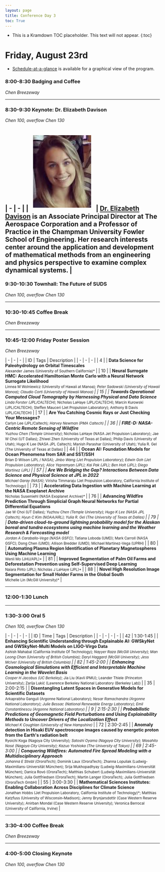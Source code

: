 ```yaml
---
layout: page
title: Conference Day 3
toc: True
---
```


- This is a Kramdown TOC placeholder. This text will not appear.
{:toc}

# Friday, August 23rd

- [Schedule-at-a-glance](/program/glance.html) is available for a graphical view of the program.

### 8:00-8:30 Badging and Coffee
*Chen Breezeway*

---

### 8:30-9:30 Keynote: Dr. Elizabeth Davison
*Chen 100, overflow Chen 130*

| - | - |
| <img src="/assets/keynote/elizabeth-davison.png" alt="Elizabeth Davison" class="keynote"/> | [**Dr. Elizabeth Davison**](https://www.chapman.edu/engineering/about/faculty/affiliate-faculty/elizabeth-davison.aspx) is an Associate Principal Director at The Aerospace Corporation and a Professor of Practice in the Champman University Fowler School of Engineering. Her research interests center around the application and development of mathematical methods from an engineering and physics perspective to examine complex dynamical systems. |
---

### 9:30-10:30 Townhall: The Future of SUDS
*Chen 100, overflow Chen 130*

---

### 10:30-10:45 Coffee Break
*Chen Breezeway*

---

### 10:45-12:00 Friday Poster Session
*Chen Breezeway*

| - | - | - | 
| ID  | Tags | Description |
| - | - | - |
| 4 | <poster-tag/> <es-tag/> | **Data Science for Paleohydrology on Orbital Timescales** <br> <small> Alexander James (University of Southern California)* </small> |
| 10 | <poster-tag/> <sp-tag/> | **Neural Surrogate HMC: Accelerated Hamiltonian Monte Carlo with a Neural Network Surrogate Likelihood** <br> <small> Linnea M Wolniewicz (University of Hawaii at Manoa)*; Peter Sadowski (University of Hawaii Manoa); Claudio Corti (University of Hawaii Manoa) </small> |
| 15 | <poster-tag/> <es-tag/> | **Towards Operational Computed Cloud Tomography by Harnessing Physical and Data Science** <br> <small> Linda Forster (JPL/CALTECH)*; Nicholas LaHaye (JPL/CALTECH); Marcin Kurowski (JPL/CALTECH); Steffen Mauceri (Jet Propulsion Laboratory); Anthony B Davis (JPL/CALTECH) </small> |
| 17 | <poster-tag/> <sp-tag/> | **Are You Catching Cosmic Rays or Just Checking Your Messages?** <br> <small> Carlyn Lee (JPL/Caltech)*; Harvey Newman (PMA Caltech) </small> |
| 36 | <poster-tag/> <es-tag/> | **FIRE-D: NASA-Centric Remote Sensing of Wildfire** <br> <small> Yuzhou Chen (Temple University)*; Nicholas LaHaye (NASA Jet Propulsion Laboratory); Jae W Choi (UT Dallas); Zhiwei Zhen (University of Texas at Dallas); Philip Davis (University of Utah); Hugo K Lee (NASA JPL Caltech); Manish Parashar (University of Utah); Yulia R. Gel (The University of Texas at Dallas) </small> |
| 44 | <poster-tag/> <es-tag/> | **Ocean AI:  Foundation Models for Ocean Phenomena from SAR and SST/SSH** <br> <small> Brian D Wilson (JPL / NASA)*; Jinbo Wang (Jet Propulsion Laboratory); Edwin Goh (Jet Propulsion Laboratory); Alice Yepremyan (JPL); Kai Pak (JPL); Ben Holt (JPL); Diego Martinez (JPL) </small> |
| 57 | <poster-tag/> <es-tag/> | **Are We Bridging the Gap? Interactions Between Data Science and Physical Science at JPL in 2022** <br> <small> Michael Garay (NASA)*; Virisha Timmaraju (Jet Propulsion Laboratory, California Institute of Technology) </small> |
| 73 | <poster-tag/> <ps-tag/> | **Accelerating Data Ingestion with Machine Learning at the NASA Exoplanet Archive** <br> <small> Nicholas Susemiehl (NASA Exoplanet Archive)* </small> |
| 76 | <poster-tag/> <es-tag/> | **Advancing Wildfire Prediction Through Simplicial Graph Neural Networks for Partial Differential Equations** <br> <small> Jae W Choi (UT Dallas)*; Yuzhou Chen (Temple University); Hugo K Lee (NASA JPL Caltech); Hyun C Kim (NOAA/ARL); Yulia R. Gel (The University of Texas at Dallas) </small> |
| 79 | <poster-tag/> <es-tag/> | **Data-driven cloud-to-ground lightning probability model for the Alaskan boreal and tundra ecosystems using machine learning and the Weather Research & Forecasting model** <br> <small> Jordan A Caraballo-Vega (NASA GSFC)*; Tatiana Loboda (UMD); Mark Carroll (NASA GSFC); Dong Chen (UMD); Allison Bredder (UMD); Michael Martinez-Vega (UPRH) </small> |
| 80 | <poster-tag/> <hp-tag/> | **Automating Plasma Region Identification of Planetary Magnetospheres Using Machine Learning** <br> <small> Wenli Mo (JHU/APL)* </small> |
| 81 | <poster-tag/> <es-tag/> | **Improved Segmentation of Palm Oil Farms and Deforestation Prevention using Self-Supervised Deep Learning** <br> <small> Naiara Pinto (JPL); Nicholas J LaHaye (JPL)* </small> |
| 88 | <poster-tag/> <es-tag/> | **Novel High Resolution Image Segmentation for Small Holder Farms in the Global South** <br> <small> Michelle Lin (McGill University)* </small> |

---

### 12:00-1:30 Lunch

---

### 1:30-3:00 Oral 5
*Chen 100, overflow Chen 130*

| - | - | - | - |
| ID  | Time | Tags | Description |
| - | - | - | - |
| 42 | 1:30-1:45 | <light-tag/> <poster-tag/> <a-tag/> | **Enhancing Scientific Understanding through Explainable AI: GWSkyNet and GWSkyNet-Multi Models on LIGO-Virgo Data** <br> <small> Ashish Mahabal (California Institute Of Technology)*; Nayyer Raza (McGill University); Man Leong Chan (University of British Columbia); Daryl Haggard (McGill University); Jess McIver (University of British Columbia) </small> |
| 82 | 1:45-2:00 | <light-tag/> <poster-tag/> <c-tag/> | **Enhancing Cosmological Simulations with Efficient and Interpretable Machine Learning in the Wavelet Basis** <br> <small> Cooper H Jacobus (UC Berkeley)*; Jia Liu (Kavli IPMU); Leander Thiele (Princeton University);  Zarija Lukić (Lawrence Berkeley National Laboratory (Berkeley Lab)) </small> |
| 35 | 2:00-2:15 | <light-tag/> <poster-tag/> <c-tag/> | **Disentangling Latent Spaces in Generative Models for Scientific Datasets** <br> <small> Arkaprabha Ganguli (Argonne National Laboratory)*; Nesar  Ramachandra (Argonne National Laboratory); Julie Bessac (National Renewable Energy Laboratory); Emil Constantinescu (Argonne National Laboratory) </small> |
| 9 | 2:15-2:30 | <light-tag/> <poster-tag/> <sp-tag/> | **Probabilistic Predictions of Geomagnetic Field Perturbations and Using Explainability Methods to Uncover Drivers of the Localization Effect** <br> <small> Michael K Coughlan (University of New Hampshire)* </small> |
| 72 | 2:30-2:45 | <light-tag/> <poster-tag/> <sp-tag/> | **Anomaly detection in Hisaki EUV spectroscope images caused by energetic proton from the Earth's radiation belt** <br> <small> Ryoichi Koga (Nagoya City University)*; Satoshi Oyama (Nagoya City University); Masahito Nosé (Nagoya City University); Kazuo Yoshioka (The University of Tokyo) </small> |
| 69 | 2:45-3:00 | <light-tag/> <poster-tag/> <es-tag/> | **Conquering Wildfires: Automated Fire Spread Modeling with a Multidisciplinary Approach** <br> <small> Johanna E Strebl (OroraTech)*; Dominik Laux (OroraTech); Zhanna Lopuliak (Ludwig-Maximilians-Universität München); Srija Mukhopadhyay (Ludwig-Maximilians-Universität München); Danica Rovó (OroraTech); Matthias Schubert (Ludwig-Maximilians-Universität München); Julia Gottfriedsen (OroraTech); Martin Langer (OroraTech); Julia Gottfriedsen (OroraTech GmbH) </small> |
| 55 | 3:00-3:30 | <cont-tag/> <poster-tag/> <es-tag/> | **Mathematical Sciences Institutes: Enabling Collaboration Across Disciplines for Climate Science** <br> <small> Jonathan Hobbs (Jet Propulsion Laboratory, California Institute of Technology)*; Matthias Katzfuss (University of Wisconsin-Madison); Jenny Brynjarsdottir (Case Western Reserve University); Anirban Mondal (Case Western Reserve University); Veronica Berrocal (University of California, Irvine) </small> |

---

### 3:30-4:00 Coffee Break
*Chen Breezeway*

---

### 4:00-5:00 Closing Keynote
*Chen 100, overflow Chen 130*

<style>
.keynote {
  width: 9em;
  padding: 0.5em;
}
</style>